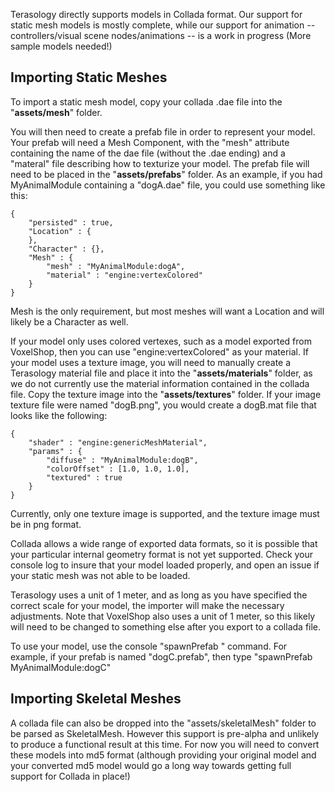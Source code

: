 Terasology directly supports models in Collada format.  Our support for static mesh models is mostly complete, while our support for animation -- controllers/visual scene nodes/animations -- is a work in progress (More sample models needed!)

## Importing Static Meshes
To import a static mesh model, copy your collada .dae file into the "**assets/mesh**" folder.

You will then need to create a prefab file in order to represent your model.  Your prefab will need a Mesh Component, with the "mesh" attribute containing the name of the dae file (without the .dae ending) and a "materal" file describing how to texturize your model.   The prefab file will need to be placed in the "**assets/prefabs**" folder.  As an example, if you had MyAnimalModule containing a "dogA.dae" file, you could use something like this:

```
{
    "persisted" : true,
    "Location" : {
    },
    "Character" : {},
    "Mesh" : {
        "mesh" : "MyAnimalModule:dogA",
        "material" : "engine:vertexColored"
    }
}
```

Mesh is the only requirement, but most meshes will want a Location and will likely be a Character as well.

If your model only uses colored vertexes, such as a model exported from VoxelShop, then you can use "engine:vertexColored" as your material.  If your model uses a texture image, you will need to manually create a Terasology material file and place it into the "**assets/materials**" folder, as we do not currently use the material information contained in the collada file.   Copy the texture image into the "**assets/textures**" folder.   If your image texture file were named "dogB.png", you would create a dogB.mat file that looks like the following:

```
{
    "shader" : "engine:genericMeshMaterial",
    "params" : {
        "diffuse" : "MyAnimalModule:dogB",
        "colorOffset" : [1.0, 1.0, 1.0],
        "textured" : true
    }
}
```

Currently, only one texture image is supported, and the texture image must be in png format.

Collada allows a wide range of exported data formats, so it is possible that your particular internal geometry format is not yet supported.  Check your console log to insure that your model loaded properly, and open an issue if your static mesh was not able to be loaded.

Terasology uses a unit of 1 meter, and as long as you have specified the correct scale for your model, the importer will make the necessary adjustments.  Note that VoxelShop also uses a unit of 1 meter, so this likely will need to be changed to something else after you export to a collada file.

To use your model, use the console "spawnPrefab <prefab-name>" command.   For example, if your prefab is named "dogC.prefab", then type "spawnPrefab MyAnimalModule:dogC"

## Importing Skeletal Meshes
A collada file can also be dropped into the "assets/skeletalMesh" folder to be parsed as SkeletalMesh.  However this support is pre-alpha and unlikely to produce a functional result at this time.  For now you will need to convert these models into md5 format (although providing your original model and your converted md5 model would go a long way towards getting full support for Collada in place!)

